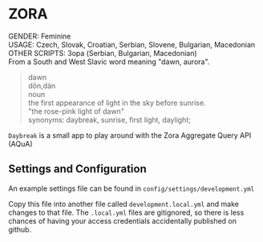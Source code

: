 # ZORA
GENDER: Feminine  
USAGE: Czech, Slovak, Croatian, Serbian, Slovene, Bulgarian, Macedonian  
OTHER SCRIPTS: Зора (Serbian, Bulgarian, Macedonian)  
From a South and West Slavic word meaning "dawn, aurora".  

> dawn  
> dôn,dän  
> noun  
> the first appearance of light in the sky before sunrise.  
> "the rose-pink light of dawn"  
> synonyms:	daybreak, sunrise, first light, daylight;

`Daybreak` is a small app to play around with the Zora Aggregate Query API (AQuA)

## Settings and Configuration

An example settings file can be found in `config/settings/development.yml`

Copy this file into another file called `development.local.yml` and make changes to that file. The `.local.yml` files are gitignored, so there is less chances of having your access credentials accidentally published on github.
